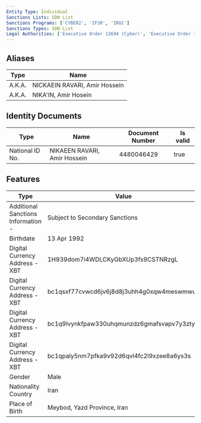 ```yaml
---
Entity Type: Individual
Sanctions Lists: SDN List
Sanctions Programs: ['CYBER2', 'IFSR', 'IRGC']
Sanctions Types: SDN List
Legal Authorities: ['Executive Order 13694 (Cyber)', 'Executive Order 13757 (Cyber)']
---
```


## Aliases
| Type  | Name      | 
|-------|-----------|
| A.K.A. | NICKAEIN RAVARI, Amir Hossein |
| A.K.A. | NIKA'IN, Amir Hosein |

## Identity Documents
| Type  | Name      | Document Number | Is valid |
|-------|-----------|-----------------|----------|
| National ID No. | NIKAEEN RAVARI, Amir Hossein | 4480046429 | true |

## Features
| Type  | Value      |
|-------|------------|
| Additional Sanctions Information - | Subject to Secondary Sanctions |
| Birthdate | 13 Apr 1992 |
| Digital Currency Address - XBT | 1H939dom7i4WDLCKyGbXUp3fs9CSTNRzgL |
| Digital Currency Address - XBT | bc1qsxf77cvwcd6jv6j8d8j3uhh4g0xqw4meswmwuc |
| Digital Currency Address - XBT | bc1q9lvynkfpaw330uhqmunzdz6gmafsvapv7y3zty |
| Digital Currency Address - XBT | bc1qpaly5nm7pfka9v92d6qvl4fc2l9xzee8a6ys3s |
| Gender | Male |
| Nationality Country | Iran |
| Place of Birth | Meybod, Yazd Province, Iran |
